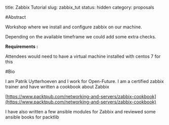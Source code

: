 title: Zabbix Tutorial
slug: zabbix_tut
status: hidden
category: proposals

#Abstract

Workshop where we install and configure zabbix on our machine.

Depending on the available timeframe we could add some extra checks.

**Requirements :**

Attendees would need to have a virtual machine installed with centos 7 for this

#Bio

I am Patrik Uytterhoeven and I work for Open-Future. I am a certified zabbix
trainer and have written a cookbook about Zabbix

[https://www.packtpub.com/networking-and-servers/zabbix-cookbook](https://www.packtpub.com/networking-and-servers/zabbix-cookbook)

I have also written a few ansible modules for Zabbix and reviewed some ansible
books for packtlib
